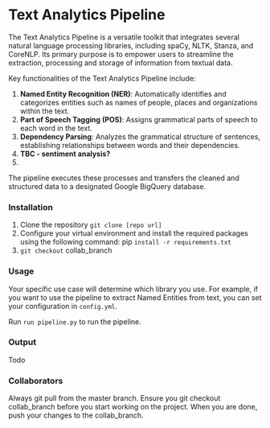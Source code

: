 # Text Analytics Pipeline

The Text Analytics Pipeline is a versatile toolkit that integrates several natural language processing libraries, including spaCy, NLTK, Stanza, and CoreNLP. Its primary purpose is to empower users to streamline the extraction, processing and storage of information from textual data.

Key functionalities of the Text Analytics Pipeline include:

1. **Named Entity Recognition (NER)**: Automatically identifies and categorizes entities such as names of people, places and organizations within the text.
2. **Part of Speech Tagging (POS)**: Assigns grammatical parts of speech to each word in the text.
3. **Dependency Parsing**: Analyzes the grammatical structure of sentences, establishing relationships between words and their dependencies.
4. **TBC - sentiment analysis?**
5. 

The pipeline executes these processes and  transfers the cleaned and structured data to a designated Google BigQuery database.


### Installation
1. Clone the repository `git clone [repo url]`
2. Configure your virtual environment and install the required packages using the following command:
   pip `install -r requirements.txt`
3. `git checkout` collab_branch

### Usage
Your specific use case will determine which library you use. For example, if you want to use the pipeline to extract Named Entities from text, you can set your configuration in `config.yml`.

Run `run pipeline.py` to run the pipeline. 

### Output
Todo

### Collaborators
Always git pull from the master branch. Ensure you git checkout collab_branch before you start working on the project.
When you are done, push your changes to the collab_branch.